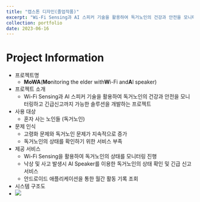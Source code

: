 ```yaml
---
title: "캡스톤 디자인(졸업작품)"
excerpt: "Wi-Fi Sensing과 AI 스피커 기술을 활용하여 독거노인의 건강과 안전을 모니터링하고 긴급신고까지 가능한 솔루션을 개발하는 프로젝트"
collection: portfolio
date: 2023-06-16
---
```


Project Information
======
- 프로젝트명
    - **MoWA**(**Mo**nitoring the elder with**W**i-Fi and**A**I speaker)
- 프로젝트 소개
    - Wi-Fi Sensing과 AI 스피커 기술을 활용하여 독거노인의 건강과 안전을 모니터링하고 긴급신고까지 가능한 솔루션을 개발하는 프로젝트
- 사용 대상
    - 혼자 사는 노인들 (독거노인)
- 문제 인식
    - 고령화 문제와 독거노인 문제가 지속적으로 증가
    - 독거노인의 상태를 확인하기 위한 서비스 부족
- 제공 서비스
    - Wi-Fi Sensing을 활용하여 독거노인의 상태를 모니터링 진행
    - 낙상 및 사고 발생시 AI Speaker를 이용한 독거노인의 상태 확인 및 긴급 신고 서비스
    - 안드로이드 애플리케이션을 통한 월간 활동 기록 조회
- 시스템 구조도
- <img src="img.png">
  